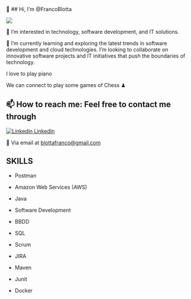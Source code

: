 👋 ## Hi, I’m @FrancoBlotta

![](https://camo.githubusercontent.com/992babdffd8c74a1502de375fbdf7e4d54773242/68747470733a2f2f6d656469612e67697068792e636f6d2f6d656469612f53576f536b4e36447854737a71494b4571762f67697068792e676966) 

👀 I’m interested in technology, software development, and IT solutions.

🌱 I’m currently learning and exploring the latest trends in software development and cloud technologies. I’m looking to collaborate on innovative software projects and IT initiatives that push the boundaries of technology.

I love to play piano

We can connect to play some games of Chess ♟

## 📫 How to reach me: Feel free to contact me through

[![Linkedin](https://i.stack.imgur.com/gVE0j.png) LinkedIn](https://www.linkedin.com/in/blottafranco/)
 
💬 Via email at blottafranco@gmail.com 


## SKILLS

-  Postman 
-  Amazon Web Services (AWS) 

-  Java 

-  Software Development

-  BBDD 

-  SQL 

-  Scrum 

-  JIRA 

-  Maven 

-  Junit

-  Docker

